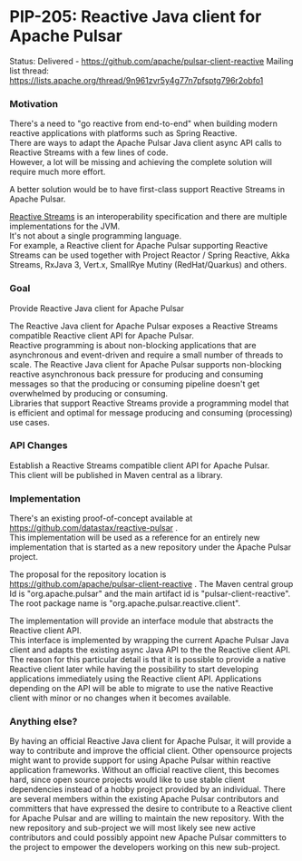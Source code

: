 # PIP-205: Reactive Java client for Apache Pulsar

Status: Delivered - https://github.com/apache/pulsar-client-reactive
Mailing list thread: https://lists.apache.org/thread/9n961zvr5y4g77n7pfsptg796r2obfo1

### Motivation

There's a need to "go reactive from end-to-end" when building modern reactive applications with platforms such as Spring Reactive. \
There are ways to adapt the Apache Pulsar Java client async API calls to Reactive Streams with a few lines of code. \
However, a lot will be missing and achieving the complete solution will require much more effort.

A better solution would be to have first-class support Reactive Streams in Apache Pulsar.

[Reactive Streams](https://www.reactive-streams.org/) is an interoperability specification and there are multiple implementations for the JVM. \
It's not about a single programming language.\
For example, a Reactive client for Apache Pulsar supporting Reactive Streams can be used together with Project Reactor / Spring Reactive, Akka Streams, RxJava 3, Vert.x, SmallRye Mutiny (RedHat/Quarkus) and others.

### Goal

Provide Reactive Java client for Apache Pulsar

The Reactive Java client for Apache Pulsar exposes a Reactive Streams compatible Reactive client API for Apache Pulsar.\
Reactive programming is about non-blocking applications that are asynchronous and event-driven and require a small number of threads to scale. The Reactive Java client for Apache Pulsar supports non-blocking reactive asynchronous back pressure for producing and consuming messages so that the producing or consuming pipeline doesn't get overwhelmed by producing or consuming.\
Libraries that support Reactive Streams provide a programming model that is efficient and optimal for message producing and consuming (processing) use cases.

### API Changes

Establish a Reactive Streams compatible client API for Apache Pulsar.\
This client will be published in Maven central as a library.

### Implementation

There's an existing proof-of-concept available at https://github.com/datastax/reactive-pulsar .\
This implementation will be used as a reference for an entirely new implementation that is started as a new repository under the Apache Pulsar project.

The proposal for the repository location is https://github.com/apache/pulsar-client-reactive .
The Maven central group Id is "org.apache.pulsar" and the main artifact id is "pulsar-client-reactive".
The root package name is "org.apache.pulsar.reactive.client".

The implementation will provide an interface module that abstracts the Reactive client API.\
This interface is implemented by wrapping the current Apache Pulsar Java client and adapts the existing async Java API to the the Reactive client API.
The reason for this particular detail is that it is possible to provide a native Reactive client later while having the possibility to start developing applications immediately using the Reactive client API. Applications depending on the API will be able to migrate to use the native Reactive client with minor or no changes when it becomes available.

### Anything else?

By having an official Reactive Java client for Apache Pulsar, it will provide a way to contribute and improve the official client.
Other opensource projects might want to provide support for using Apache Pulsar within reactive application frameworks. Without an official reactive client, this becomes hard, since open source projects would like to use stable client dependencies instead of a hobby project provided by an individual.
There are several members within the existing Apache Pulsar contributors and committers that have expressed the desire to contribute to a Reactive client for Apache Pulsar and are willing to maintain the new repository. With the new repository and sub-project we will most likely see new active contributors and could possibly appoint new Apache Pulsar committers to the project to empower the developers working on this new sub-project.
